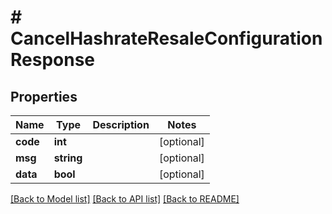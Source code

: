 # # CancelHashrateResaleConfigurationResponse

## Properties

Name | Type | Description | Notes
------------ | ------------- | ------------- | -------------
**code** | **int** |  | [optional]
**msg** | **string** |  | [optional]
**data** | **bool** |  | [optional]

[[Back to Model list]](../../README.md#models) [[Back to API list]](../../README.md#endpoints) [[Back to README]](../../README.md)

